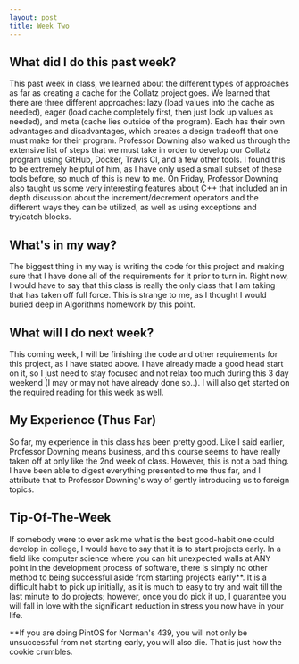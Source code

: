 ```yaml
---
layout: post
title: Week Two
---
```


## What did I do this past week? ##
This past week in class, we learned about the different types of approaches as far as creating a cache for the Collatz project goes. We learned that there are three different approaches: lazy (load values into the cache as needed), eager (load cache completely first, then just look up values as needed), and meta (cache lies outside of the program). Each has their own advantages and disadvantages, which creates a design tradeoff that one must make for their program. Professor Downing also walked us through the extensive list of steps that we must take in order to develop our Collatz program using GitHub, Docker, Travis CI, and a few other tools. I found this to be extremely helpful of him, as I have only used a small subset of these tools before, so much of this is new to me. On Friday, Professor Downing also taught us some very interesting features about C++ that included an in depth discussion about the increment/decrement operators and the different ways they can be utilized, as well as using exceptions and try/catch blocks.

## What's in my way? ##
The biggest thing in my way is writing the code for this project and making sure that I have done all of the requirements for it prior to turn in. Right now, I would have to say that this class is really the only class that I am taking that has taken off full force. This is strange to me, as I thought I would buried deep in Algorithms homework by this point.

## What will I do next week? ##
This coming week, I will be finishing the code and other requirements for this project, as I have stated above. I have already made a good head start on it, so I just need to stay focused and not relax too much during this 3 day weekend (I may or may not have already done so..). I will also get started on the required reading for this week as well.

## My Experience (Thus Far) ##
So far, my experience in this class has been pretty good. Like I said earlier, Professor Downing means business, and this course seems to have really taken off at only like the 2nd week of class. However, this is not a bad thing. I have been able to digest everything presented to me thus far, and I attribute that to Professor Downing's way of gently introducing us to foreign topics.

## Tip-Of-The-Week ##
If somebody were to ever ask me what is the best good-habit one could develop in college, I would have to say that it is to start projects early. In a field like computer science where you can hit unexpected walls at ANY point in the development process of software, there is simply no other method to being successful aside from starting projects early**. It is a difficult habit to pick up initially, as it is much to easy to try and wait till the last minute to do projects; however, once you do pick it up, I guarantee you will fall in love with the significant reduction in stress you now have in your life.

**If you are doing PintOS for Norman's 439, you will not only be unsuccessful from not starting early, you will also die. That is just how the cookie crumbles.
